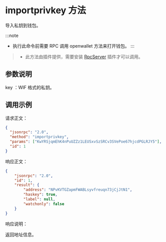 # importprivkey 方法

导入私钥到钱包。

:::note
 - 执行此命令前需要 RPC 调用 openwallet 方法来打开钱包。
:::
>
>
> - 此方法由插件提供，需要安装 [RpcServer](https://github.com/neo-project/neo-modules/releases) 插件才可以调用。

## 参数说明

key ：WIF 格式的私钥。

## 调用示例

请求正文：

```json
{
  "jsonrpc": "2.0",
  "method": "importprivkey",
  "params": ["KwYRSjqmEhK4nPuUZZz1LEUSxvSzSRCv3SVePoe67hjcdPGLRJY5"],
  "id": 1
}
```

响应正文：

```json
{
    "jsonrpc": "2.0",
    "id": 1,
    "result": {
        "address": "NPvKVTGZapmFWABLsyvfreuqn73jCjJtN1",
        "haskey": true,
        "label": null,
        "watchonly": false
    }
}

```

响应说明：

返回地址信息。
